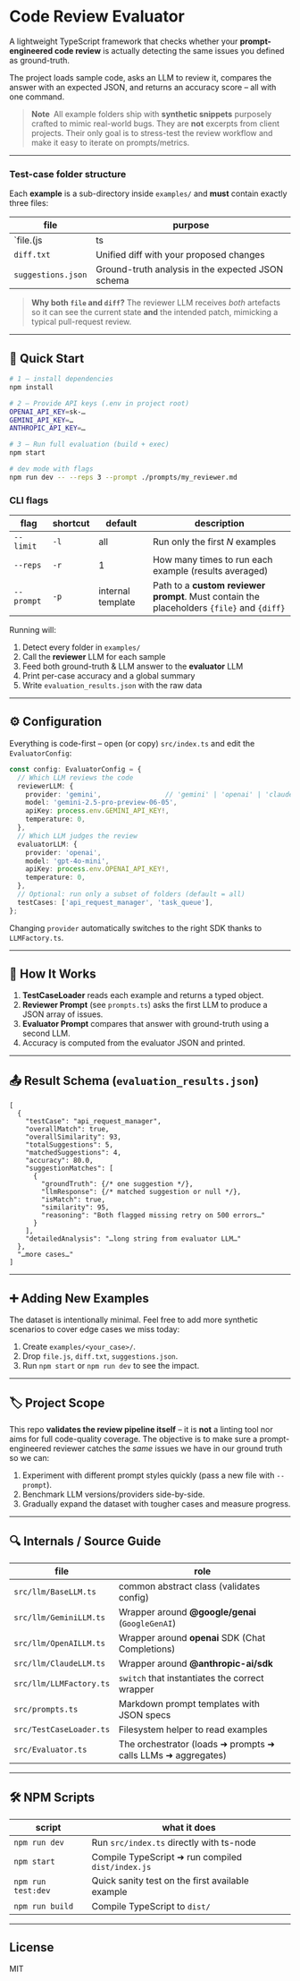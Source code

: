 # Code Review Evaluator

A lightweight TypeScript framework that checks whether your **prompt-engineered code review** is actually detecting the same issues you defined as ground-truth.

The project loads sample code, asks an LLM to review it, compares the answer with an expected JSON, and returns an accuracy score – all with one command.

> **Note** All example folders ship with **synthetic snippets** purposely crafted to mimic real-world bugs. They are **not** excerpts from client projects. Their only goal is to stress-test the review workflow and make it easy to iterate on prompts/metrics.

---

### Test-case folder structure

Each **example** is a sub-directory inside `examples/` and **must** contain exactly three files:

| file                | purpose                                                         |
|---------------------|-----------------------------------------------------------------|
| `file.(js|ts|jsx)`  | Original source code                                            |
| `diff.txt`          | Unified diff with your proposed changes                         |
| `suggestions.json`  | Ground-truth analysis in the expected JSON schema               |

> **Why both `file` and `diff`?**  The reviewer LLM receives *both* artefacts so it can see the current state **and** the intended patch, mimicking a typical pull-request review.

---

## 🚀 Quick Start

```bash
# 1 – install dependencies
npm install

# 2 – Provide API keys (.env in project root)
OPENAI_API_KEY=sk-…
GEMINI_API_KEY=…
ANTHROPIC_API_KEY=…

# 3 – Run full evaluation (build + exec)
npm start

# dev mode with flags
npm run dev -- --reps 3 --prompt ./prompts/my_reviewer.md
```

### CLI flags

| flag | shortcut | default | description |
|------|----------|---------|-------------|
| `--limit` | `-l` | all | Run only the first *N* examples |
| `--reps`  | `-r` | 1 | How many times to run each example (results averaged) |
| `--prompt`| `-p` | internal template | Path to a **custom reviewer prompt**. Must contain the placeholders `{file}` and `{diff}` |

Running will:
1. Detect every folder in `examples/`
2. Call the **reviewer** LLM for each sample
3. Feed both ground-truth & LLM answer to the **evaluator** LLM
4. Print per-case accuracy and a global summary
5. Write `evaluation_results.json` with the raw data

---

## ⚙️ Configuration

Everything is code-first – open (or copy) `src/index.ts` and edit the `EvaluatorConfig`:

```ts
const config: EvaluatorConfig = {
  // Which LLM reviews the code
  reviewerLLM: {
    provider: 'gemini',                // 'gemini' | 'openai' | 'claude'
    model: 'gemini-2.5-pro-preview-06-05',
    apiKey: process.env.GEMINI_API_KEY!,
    temperature: 0,
  },
  // Which LLM judges the review
  evaluatorLLM: {
    provider: 'openai',
    model: 'gpt-4o-mini',
    apiKey: process.env.OPENAI_API_KEY!,
    temperature: 0,
  },
  // Optional: run only a subset of folders (default = all)
  testCases: ['api_request_manager', 'task_queue'],
};
```

Changing `provider` automatically switches to the right SDK thanks to `LLMFactory.ts`.

---

## 🧠 How It Works


1. **TestCaseLoader** reads each example and returns a typed object.
2. **Reviewer Prompt** (see `prompts.ts`) asks the first LLM to produce a JSON array of issues.
3. **Evaluator Prompt** compares that answer with ground-truth using a second LLM.
4. Accuracy is computed from the evaluator JSON and printed.

---

## 📤 Result Schema (`evaluation_results.json`)

```jsonc
[
  {
    "testCase": "api_request_manager",
    "overallMatch": true,
    "overallSimilarity": 93,
    "totalSuggestions": 5,
    "matchedSuggestions": 4,
    "accuracy": 80.0,
    "suggestionMatches": [
      {
        "groundTruth": {/* one suggestion */},
        "llmResponse": {/* matched suggestion or null */},
        "isMatch": true,
        "similarity": 95,
        "reasoning": "Both flagged missing retry on 500 errors…"
      }
    ],
    "detailedAnalysis": "…long string from evaluator LLM…"
  },
  "…more cases…"
]
```

---

## ➕ Adding New Examples

The dataset is intentionally minimal. Feel free to add more synthetic scenarios to cover edge cases we miss today:

1. Create `examples/<your_case>/`.
2. Drop `file.js`, `diff.txt`, `suggestions.json`.
3. Run `npm start` or `npm run dev` to see the impact.

---

## 🏷️ Project Scope

This repo **validates the review pipeline itself** – it is **not** a linting tool nor aims for full code-quality coverage. The objective is to make sure a prompt-engineered reviewer catches the *same* issues we have in our ground truth so we can:

1. Experiment with different prompt styles quickly (pass a new file with `--prompt`).
2. Benchmark LLM versions/providers side-by-side.
3. Gradually expand the dataset with tougher cases and measure progress.

---

## 🔍 Internals / Source Guide

| file                               | role |
|------------------------------------|------|
| `src/llm/BaseLLM.ts`               | common abstract class (validates config) |
| `src/llm/GeminiLLM.ts`             | Wrapper around **@google/genai** (`GoogleGenAI`) |
| `src/llm/OpenAILLM.ts`             | Wrapper around **openai** SDK (Chat Completions) |
| `src/llm/ClaudeLLM.ts`             | Wrapper around **@anthropic-ai/sdk** |
| `src/llm/LLMFactory.ts`            | `switch` that instantiates the correct wrapper |
| `src/prompts.ts`                   | Markdown prompt templates with JSON specs |
| `src/TestCaseLoader.ts`            | Filesystem helper to read examples |
| `src/Evaluator.ts`                 | The orchestrator (loads ➜ prompts ➜ calls LLMs ➜ aggregates) |

---

## 🛠️ NPM Scripts

| script         | what it does                                           |
|----------------|--------------------------------------------------------|
| `npm run dev`  | Run `src/index.ts` directly with ts-node               |
| `npm start`    | Compile TypeScript ➜ run compiled `dist/index.js`      |
| `npm run test:dev` | Quick sanity test on the first available example |
| `npm run build`| Compile TypeScript to `dist/`                          |

---

## License

MIT 